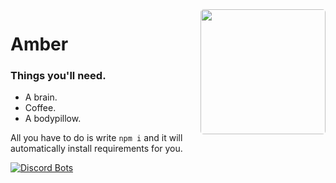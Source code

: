 <img style="border-radius:5px;" align="right" width="200" height="200" src="https://i.imgur.com/ieGIdAP.jpg">

# Amber

### Things you'll need.
* A brain.
* Coffee.
* A bodypillow.

All you have to do is write `npm i` and it will automatically install requirements for you.



[![Discord Bots](https://discordbots.org/api/widget/513108102711738377.svg)](https://discordbots.org/bot/513108102711738377)
